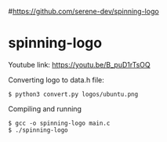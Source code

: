 #https://github.com/serene-dev/spinning-logo

# spinning-logo

Youtube link: https://youtu.be/B_puD1rTsOQ

Converting logo to data.h file: 
```
$ python3 convert.py logos/ubuntu.png
```

Compiling and running
```
$ gcc -o spinning-logo main.c
$ ./spinning-logo
```
